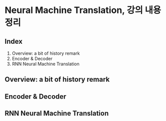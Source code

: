 # Neural Machine Translation, 강의 내용 정리

## Index

1. Overview: a bit of history remark
2. Encoder & Decoder
3. RNN Neural Machine Translation

## Overview: a bit of history remark



## Encoder & Decoder



## RNN Neural Machine Translation